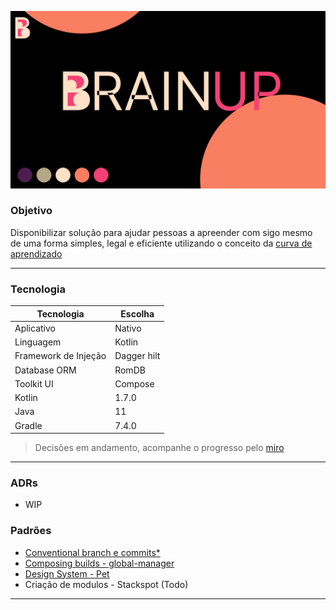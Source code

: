 ![Main preview](doc/assert/main_profile_preview.png)

### Objetivo

Disponibilizar solução para ajudar pessoas a apreender com sigo mesmo de uma forma simples, legal e eficiente utilizando o conceito da [curva de aprendizado](https://poseducacao.unisinos.br/blog/curva-aprendizagem#:~:text=A%20curva%20de%20aprendizagem%20tem,em%20determinado%20assunto%20ou%20tarefa.) 

------------------
### Tecnologia

| Tecnologia  | Escolha |
   |---|---|
| Aplicativo | Nativo |
| Linguagem | Kotlin |
| Framework de Injeção | Dagger hilt |
| Database ORM | RomDB |
| Toolkit UI | Compose |
| Kotlin | 1.7.0 |
| Java | 11 |
| Gradle | 7.4.0 |

> Decisões em andamento, acompanhe o progresso pelo [miro](https://miro.com/welcomeonboard/SGNKNkFBWmVnS0JkVGNETkhtZ0pVSWtPWHNBcGo5aVYxeTZnS2FRajhDM1A5OHV5S3JhNzNyTjJUTHNvdGJoRHwzMDc0NDU3MzU0NTg5MjEyMTkyfDI=?share_link_id=502824820012)
------------------
### ADRs

- WIP

### Padrões

- [Conventional branch e commits*](doc/git-pattern.md)
- [Composing builds - global-manager](global-manager/README.md)
- [Design System - Pet](pet/README.md)
- Criação de modulos - Stackspot (Todo)
------------------
